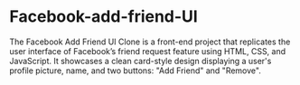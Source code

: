 # Facebook-add-friend-UI
The Facebook Add Friend UI Clone is a front-end project that replicates the user interface of Facebook’s friend request feature using HTML, CSS, and JavaScript. It showcases a clean card-style design displaying a user's profile picture, name, and two buttons: "Add Friend" and "Remove".

